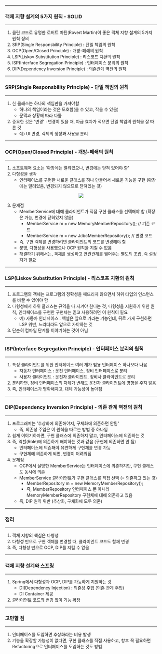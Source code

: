 -----
### 객체 지향 설계의 5가지 원칙 - SOLID
-----
1. 클린 코드로 유명한 로버트 마틴(Rovert Martin)이 좋은 객체 지향 설계의 5가지 원칙 정의
2. SRP(Single Responsbility Principle) : 단일 책임의 원칙
3. OCP(Open/Closed Principle) : 개방-폐쇄의 원칙
4. LSP(Liskov Substitution Principle) : 리스코프 치환의 원칙
5. ISP(Interface Segregation Principle) : 인터페이스 분리의 원칙
6. DIP(Dependency Inversion Principle) : 의존관계 역전의 원칙

-----
### SRP(Single Responsbility Principle) - 단일 책임의 원칙
-----
1. 한 클래스는 하나의 책임만을 가져야함
   - 하나의 책임이라는 것은 모호함(클 수 있고, 작을 수 있음)
   - 문맥과 상황에 따라 다름
2. 중요한 것은 '변경' : 변경이 있을 때, 파급 효과가 적으면 단일 책임의 원칙을 잘 따른 것
   - 예) UI 변경, 객체의 생성과 사용을 분리

-----
### OCP(Open/Closed Principle) - 개방-폐쇄의 원칙
----- 
1. 소프트웨어 요소는 '확장에는 열려있으나, 변경에는 닫혀 있어야 함'
2. 다형성을 생각
   - 인터페이스를 구현한 새로운 클래스를 하나 만들어서 새로운 기능을 구현 (확장에는 열려있음, 변경되지 않으므로 닫혀있는 것)
<div align="center">
<img src="https://github.com/sooyounghan/Java/assets/34672301/4a04a251-336f-4668-ac7a-093c1de85792">
</div>

3. 문제점
   - MemberService에 대해 클라이언트가 직접 구현 클래스를 선택해야 함 (확장은 가능, 변경에 닫혀있지 않음)
     + MemberService m = new MemoryMemberRepository(); // 기존 코드
     + MemberService m = new JdbcMemberRepository(); // 변경 코드
   - 즉, 구현 객체를 변경하려면 클라이언트의 코드를 변경해야 함
   - 분명, 다형성을 사용했으나 OCP 원칙을 지킬 수 없음
   - 해결하기 위해서는, 객체를 생성하고 연관관계를 맺어주는 별도의 조립, 즉 설정자가 필요

-----
### LSP(Liskov Substitution Principle) - 리스코프 치환의 원칙
----- 
1. 프로그램의 객체는 프로그램의 정확성을 깨뜨리지 않으면서 하위 타입의 인스턴스를 바꿀 수 있어야 함
2. 다형성에서 하위 클래스는 규약을 다 지켜야 한다는 것, 다형성을 지원하기 위한 원칙, 인터페이스를 구현한 구현체는 믿고 사용하려면 이 원칙이 필요
   - 예) 자동차 인터페이스 : 엑셀은 앞으로 가라는 기능인데, 뒤로 가게 구현하면 LSP 위반, 느리더라도 앞으로 가야하는 것
3. 단순히 컴파일 단계를 이야기하는 것이 아님

-----
### ISP(Interface Segregation Principle) - 인터페이스 분리의 원칙
----- 
1. 특정 클라이언트를 위한 인터페이스 여러 개가 범용 인터페이스 하나보다 나음
   - 자동차 인터페이스 : 운전 인터페이스, 정비 인터페이스로 분리
   - 사용자 클라이언트 : 운전자 클라이언트, 정비사 클라이언트로 분리
2. 분리하면, 정비 인터페이스의 자체가 변해도 운전자 클라이언트에 영향을 주지 앟음
3. 즉, 인터페이스가 명확해지고, 대체 가능성이 높아짐

-----
### DIP(Dependency Inversion Principle) - 의존 관계 역전의 원칙
----- 
1. 프로그래머는 '추상화에 의존해야지, 구체화에 의존하면 안됨'
   - 즉, 의존성 주입은 이 원칙을 따르는 방법 중 하나임
2. 쉽게 이야기하자면, 구현 클래스에 의존하지 말고, 인터페이스에 의존하는 것
3. 즉, 역할(Role)에 의존하게 해야하는 것과 같음 (구현에 의존하면 안 됨)
   - 인터페이스에 의존해야 유연하게 구현체를 변경 가능
   - 구현체에 의존하게 되면, 변경이 어려워짐
4. 문제점
   - OCP에서 설명한 MemberService는 인터페이스에 의존하지만, 구현 클래스도 동시에 의존
   - MemberService 클라이언트가 구현 클래스를 직접 선택 (= 의존하고 있는 것)
     + MemberRepository m = new MemoryMemberRepository();
     + 즉, MemberRepository 인터페이스 뿐 아니라 MemoryMemberRepository 구현체에 대해 의존하고 있음
   - 즉, DIP 원칙 위반 (추상화, 구체화에 모두 의존)

-----
### 정리
----- 
1. 객체 지향의 핵심은 다형성
2. 다형성 만으로 구현 객체를 변경할 때, 클라이언트 코드도 함께 변경
3. 즉, 다형성 만으로 OCP, DIP를 지킬 수 없음

-----
### 객체 지향 설계와 스프링
-----
1. Spring에서 다형성과 OCP, DIP를 가능하게 지원하는 것
   - DI(Dependency Injection) : 의존성 주입 (의존 관계 주입)
   - DI Container 제공
2. 클라이언트 코드의 변경 없이 기능 확장

-----
### 고민할 점
-----
1. 인터페이스를 도입하면 추상화라는 비용 발생
2. 기능을 확장할 가능성이 없다면, 구현 클래스를 직접 사용하고, 향후 꼭 필요하면 Refactoring으로 인터페이스를 도입하는 것도 방법
